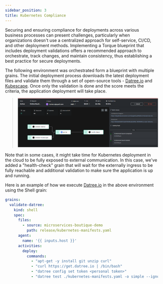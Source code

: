 ```yaml
---
sidebar_position: 3
title: Kubernetes Compliance
---
```


Securing and ensuring compliance for deployments across various business processes can present challenges, particularly when organizations doesn't use a centralized approach for self-service, CI/CD, and other deployment methods. Implementing a Torque blueprint that includes deployment validations offers a recommended approach to orchestrate, track changes, and maintain consistency, thus establishing a best practice for secure deployments.

The following environment was orchestrated form a blueprint with multiple grains. The initial deployment process downloads the latest deployment files and validate them through a set of open-source tools - [Datree.io](https://www.datree.io/) and [Kubescape](https://github.com/kubescape/kubescape). Once only the validation is done and the score meets the criteria, the application deployment will take place.

> ![Environment Validations](/img/env-shell.png)

Note that in some cases, it might take time for Kubernetes deployment in the cloud to be fully exposed to external communication. In this case, we've added a "health-check" grain that will wait for the externally ingress to be fully reachable and additional validation to make sure the application is up and running.

Here is an example of how we execute [Datree.io](https://www.datree.io/) in the above environment using the Shell grain:
```yaml
grains:
  validate-datree:
    kind: shell
    spec:
      files:
        - source: microservices-boutique-demo
          path: release/kubernetes-manifests.yaml
      agent:
        name: '{{ inputs.host }}'
      activities:
        deploy:
          commands:
            - "apt-get -y install git unzip curl"
            - "curl https://get.datree.io | /bin/bash"
            - "datree config set token <personal token>"
            - "datree test ./kubernetes-manifests.yaml -o simple --ignore-missing-schemas"
```

